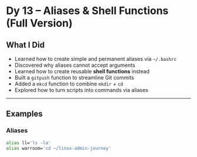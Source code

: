 #  Dy 13 – Aliases & Shell Functions (Full Version)

## What I Did
- Learned how to create simple and permanent aliases via `~/.bashrc`
- Discovered why aliases cannot accept arguments
- Learned how to create reusable **shell functions** instead
- Built a `gitpush` function to streamline Git commits
- Added a `mkcd` function to combine `mkdir` + `cd`
- Explored how to turn scripts into commands via aliases

---

## Examples

###  Aliases
```bash
alias ll='ls -la'
alias warroom='cd ~/linux-admin-journey'

